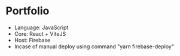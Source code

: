 # Portfolio 

- Language: JavaScript
- Core: React + ViteJS
- Host: Firebase
- Incase of manual deploy using command "yarn firebase-deploy"